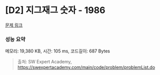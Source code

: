 # [D2] 지그재그 숫자 - 1986 

[문제 링크](https://swexpertacademy.com/main/code/problem/problemDetail.do?contestProbId=AV5PxmBqAe8DFAUq) 

### 성능 요약

메모리: 19,380 KB, 시간: 105 ms, 코드길이: 687 Bytes



> 출처: SW Expert Academy, https://swexpertacademy.com/main/code/problem/problemList.do